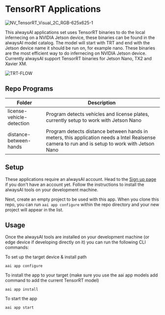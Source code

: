 # TensorRT Applications

![NV_TensorRT_Visual_2C_RGB-625x625-1](https://user-images.githubusercontent.com/21957723/96040050-82ba7e80-0e1e-11eb-8e94-a29f281acd0c.png)


This alwaysAI applications set uses TensorRT binaries to do the local infernecing on a NVIDIA Jetson device, these binaries can be found in the alwaysAI model catalog.  The model will start with TRT and end with the Jetson device name it should be run on, for example nano.  These binaries are the most efficient way to do infernecing on NVIDIA Jetson device.  Currently alwaysAI support TensorRT binaries for Jetson Nano, TX2 and Xavier XM.  

![TRT-FLOW](https://user-images.githubusercontent.com/21957723/96040262-d88f2680-0e1e-11eb-871b-c28884bae089.png)



## Repo Programs
| Folder                     	| Description                                                                                              	|
|----------------------------	|----------------------------------------------------------------------------------------------------------	|
| license-vehicle-detection   | Program detects vehicles and license plates, currently setup to work with Jetson Nano|
| distance-between-hands 	    | Program detects distance between hands in meters, this application needs a Intel Realsense camera to run and is setup to work with Jetson Nano|


## Setup

These applications require an alwaysAI account. Head to the [Sign up page](https://www.alwaysai.co/dashboard) if you don't have an account yet. Follow the instructions to install the alwaysAI tools on your development machine.

Next, create an empty project to be used with this app. When you clone this repo, you can run `aai app configure` within the repo directory and your new project will appear in the list.

## Usage

Once the alwaysAI tools are installed on your development machine (or edge device if developing directly on it) you can run the following CLI commands:

To set up the target device & install path

```
aai app configure
```

To install the app to your target (make sure you use the aai app models add command to add the current TensorRT model)

```
aai app install
```

To start the app

```
aai app start
```
